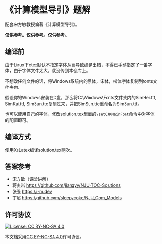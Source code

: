 # 《计算模型导引》题解

配套宋方敏教授编著《计算模型导引》。

**仅供参考。仅供参考。仅供参考。**

## 编译前

由于Linux下ctex默认不指定字体从而导致编译出错，不得已手动指定了一番字体，由于字体文件太大，就没传到本仓库上。

不想改任何文件的话，将Windows系统内的黑体，宋体，楷体字体复制到fonts文件夹内。

假设你的Windows安装在C盘，那么将C:\Windows\Fonts文件夹内的SimHei.ttf, SimKai.ttf, SimSun.ttc复制过来，并把SimSun.ttc重命名为SimSun.ttf。

也可以使用自己的字体，修改solution.tex里面的`\setCJKMainFont`命令中对字体的配置即可。

## 编译方式

使用XeLatex编译solution.tex两次。

## 答案参考

* 宋方敏（课堂讲解）
* 蒋炎岩 https://github.com/jiangyy/NJU-TOC-Solutions
* 张强 https://i-m.dev
* 丁超 https://github.com/sleepycoke/NJU_Com_Models

## 许可协议
[![License: CC BY-NC-SA 4.0](https://mirrors.creativecommons.org/presskit/buttons/88x31/svg/by-nc-sa.svg)](https://creativecommons.org/licenses/by-nc-sa/4.0/)

本文档采用[CC BY-NC-SA 4.0](https://creativecommons.org/licenses/by-nc-sa/4.0/)许可协议。
